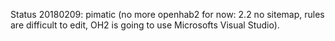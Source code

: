 Status 20180209:
pimatic (no more openhab2 for now: 2.2 no sitemap, rules are difficult to edit, OH2 is going to use Microsofts Visual Studio).

